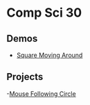 # Comp Sci 30

## Demos
- [Square Moving Around](square-moving)


## Projects
-[Mouse Following Circle](mouse-circle)


